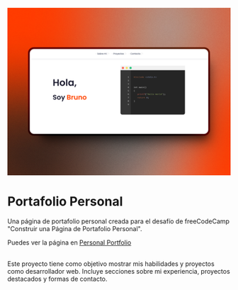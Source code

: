 ![Página de Portafolio Personal](images/PorfolioPreview.png)

# Portafolio Personal
Una página de portafolio personal creada para el desafío de freeCodeCamp "Construir una Página de Portafolio Personal".<br/>

Puedes ver la página en [Personal Portfolio](https://codepen.io/GalloBruno/pen/yyBpWrx)<br/><br/>

Este proyecto tiene como objetivo mostrar mis habilidades y proyectos como desarrollador web. Incluye secciones sobre mi experiencia, proyectos destacados y formas de contacto.<br/><br/>